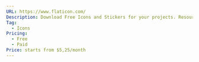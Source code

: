 ```yaml
---
URL: https://www.flaticon.com/
Description: Download Free Icons and Stickers for your projects. Resources made by and for designers. PNG, SVG, EPS, PSD and CSS formats
Tag:
  - Icons
Pricing:
  - Free
  - Paid
Price: starts from $5,25/month
---
```

